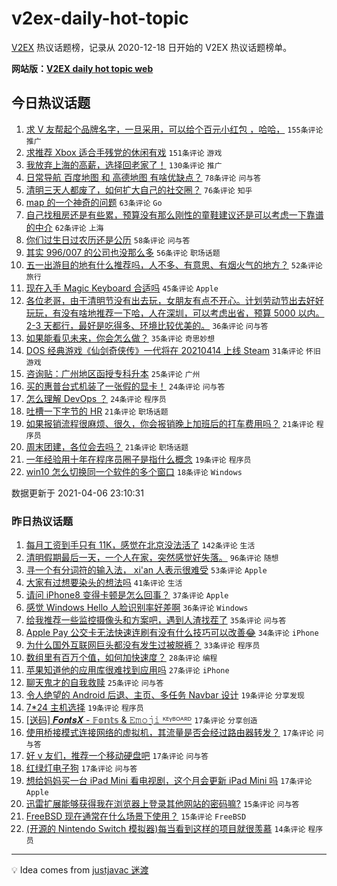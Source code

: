 # v2ex-daily-hot-topic

[V2EX](https://www.v2ex.com/) 热议话题榜，记录从 2020-12-18 日开始的 V2EX 热议话题榜单。

**网站版：[V2EX daily hot topic web](https://boojack.github.io/v2ex-daily-hot-topic-web/)**

## 今日热议话题

<!-- TODAY BEGIN -->

1. [求 V 友帮起个品牌名字，一旦采用，可以给个百元小红包 ，哈哈，](https://www.v2ex.com/t/768266) `155条评论` `推广`
1. [求推荐 Xbox 适合手残党的休闲有戏](https://www.v2ex.com/t/768342) `151条评论` `游戏`
1. [我放弃上海的高薪，选择回老家了！](https://www.v2ex.com/t/768231) `130条评论` `推广`
1. [日常导航 百度地图 和 高德地图 有啥优缺点？](https://www.v2ex.com/t/768334) `78条评论` `问与答`
1. [清明三天人都废了，如何扩大自己的社交圈？](https://www.v2ex.com/t/768282) `76条评论` `知乎`
1. [map 的一个神奇的问题](https://www.v2ex.com/t/768320) `63条评论` `Go`
1. [自己找租房还是有些累，预算没有那么刚性的童鞋建议还是可以考虑一下靠谱的中介](https://www.v2ex.com/t/768249) `62条评论` `上海`
1. [你们过生日过农历还是公历](https://www.v2ex.com/t/768307) `58条评论` `问与答`
1. [其实 996/007 的公司也没那么多](https://www.v2ex.com/t/768270) `56条评论` `职场话题`
1. [五一出游目的地有什么推荐吗，人不多、有意思、有烟火气的地方？](https://www.v2ex.com/t/768288) `52条评论` `旅行`
1. [现在入手 Magic Keyboard 合适吗](https://www.v2ex.com/t/768262) `45条评论` `Apple`
1. [各位老哥，由于清明节没有出去玩，女朋友有点不开心。计划劳动节出去好好玩玩，有没有啥地推荐一下哈，人在深圳，可以考虑出省，预算 5000 以内。2-3 天都行，最好是吃得多、环境比较优美的。](https://www.v2ex.com/t/768420) `36条评论` `问与答`
1. [如果能看见未来，你会怎么做？](https://www.v2ex.com/t/768461) `35条评论` `奇思妙想`
1. [DOS 经典游戏《仙剑奇侠传》一代将在 20210414 上线 Steam](https://www.v2ex.com/t/768363) `31条评论` `怀旧游戏`
1. [咨询贴：广州地区函授专科升本](https://www.v2ex.com/t/768440) `25条评论` `广州`
1. [买的惠普台式机装了一张假的显卡！](https://www.v2ex.com/t/768506) `24条评论` `问与答`
1. [怎么理解 DevOps ？](https://www.v2ex.com/t/768272) `24条评论` `程序员`
1. [吐槽一下字节的 HR](https://www.v2ex.com/t/768465) `21条评论` `职场话题`
1. [如果报销流程很麻烦、很久，你会报销晚上加班后的打车费用吗？](https://www.v2ex.com/t/768404) `21条评论` `程序员`
1. [周末团建，各位会去吗？](https://www.v2ex.com/t/768312) `21条评论` `职场话题`
1. [一年经验用十年在程序员圈子是指什么概念](https://www.v2ex.com/t/768359) `19条评论` `程序员`
1. [win10 怎么切换同一个软件的多个窗口](https://www.v2ex.com/t/768244) `18条评论` `Windows`

数据更新于 2021-04-06 23:10:31

<!-- TODAY END -->

### 昨日热议话题

<!-- YESTERDAY BEGIN -->

1. [每月工资到手只有 11K，感觉在北京没法活了](https://www.v2ex.com/t/768071) `142条评论` `生活`
1. [清明假期最后一天，一个人在家，突然感觉好失落。](https://www.v2ex.com/t/768083) `96条评论` `随想`
1. [寻一个有分词符的输入法， xi'an 人表示很难受](https://www.v2ex.com/t/768050) `53条评论` `Apple`
1. [大家有过想要染头的想法吗](https://www.v2ex.com/t/768055) `41条评论` `生活`
1. [请问 iPhone8 变得卡顿是怎么回事？](https://www.v2ex.com/t/768087) `37条评论` `Apple`
1. [感觉 Windows Hello 人脸识别率好差啊](https://www.v2ex.com/t/768127) `36条评论` `Windows`
1. [给我推荐一些监控摄像头和方案吧，遇到人渣找茬了](https://www.v2ex.com/t/768062) `35条评论` `问与答`
1. [Apple Pay 公交卡无法快速连刷有没有什么技巧可以改善😂](https://www.v2ex.com/t/768097) `34条评论` `iPhone`
1. [为什么国外互联网巨头都没有发生过被脱裤？](https://www.v2ex.com/t/768132) `33条评论` `程序员`
1. [数组里有百万个值，如何加快速度？](https://www.v2ex.com/t/768144) `28条评论` `编程`
1. [苹果知道他的应用库很难找到应用吗](https://www.v2ex.com/t/768129) `27条评论` `iPhone`
1. [聊天鬼才的自我救赎](https://www.v2ex.com/t/768184) `25条评论` `问与答`
1. [令人绝望的 Android 后退、主页、多任务 Navbar 设计](https://www.v2ex.com/t/768188) `19条评论` `分享发现`
1. [7*24 主机选择](https://www.v2ex.com/t/768169) `19条评论` `程序员`
1. [[送码] 𝑭𝒐𝒏𝒕𝒔𝑿 - 𝔽𝕠𝕟𝕥𝕤 & 𝙴𝚖𝚘𝚓𝚒 ᴷᴱᵞᴮᴼᴬᴿᴰ](https://www.v2ex.com/t/768175) `17条评论` `分享创造`
1. [使用桥接模式连接网络的虚拟机，其流量是否会经过路由器转发？](https://www.v2ex.com/t/768166) `17条评论` `问与答`
1. [好 v 友们，推荐一个移动硬盘吧](https://www.v2ex.com/t/768093) `17条评论` `问与答`
1. [红绿灯电子狗](https://www.v2ex.com/t/768077) `17条评论` `问与答`
1. [想给妈妈买一台 iPad Mini 看电视剧，这个月会更新 iPad Mini 吗](https://www.v2ex.com/t/768052) `17条评论` `Apple`
1. [迅雷扩展能够获得我在浏览器上登录其他网站的密码嘛?](https://www.v2ex.com/t/768141) `15条评论` `问与答`
1. [FreeBSD 现在通常在什么场景下使用？](https://www.v2ex.com/t/768092) `15条评论` `FreeBSD`
1. [(开源的 Nintendo Switch 模拟器)每当看到这样的项目就很羡慕](https://www.v2ex.com/t/768192) `14条评论` `程序员`

<!-- YESTERDAY END -->

---

💡 Idea comes from [justjavac 迷渡](https://github.com/justjavac/)
